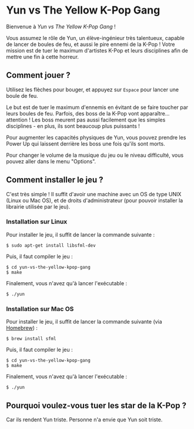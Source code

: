 # Yun vs The Yellow K-Pop Gang

Bienvenue à _Yun vs The Yellow K-Pop Gang_ !

Vous assumez le rôle de Yun, un élève-ingénieur très talentueux, capable de lancer de boules de feu, et aussi le pire ennemi de la K-Pop ! Votre mission est de tuer le maximum d'artistes K-Pop et leurs disciplines afin de mettre une fin à cette horreur.

## Comment jouer ?

Utilisez les flèches pour bouger, et appuyez sur `Espace` pour lancer une boule de feu.

Le but est de tuer le maximum d'ennemis en évitant de se faire toucher par leurs boules de feu. Parfois, des boss de la K-Pop vont apparaître... attention ! Les boss meurent pas aussi facilement que les simples disciplines - en plus, ils sont beaucoup plus puissants !

Pour augmenter les capacités physiques de Yun, vous pouvez prendre les Power Up qui laissent derrière les boss une fois qu'ils sont morts.

Pour changer le volume de la musique du jeu ou le niveau difficulté, vous pouvez aller dans le menu "Options".

## Comment installer le jeu ?

C'est très simple ! Il suffit d'avoir une machine avec un OS de type UNIX (Linux ou Mac OS), et de droits d'administrateur (pour pouvoir installer la librairie utilisée par le jeu).

### Installation sur Linux

Pour installer le jeu, il suffit de lancer la commande suivante :

```
$ sudo apt-get install libsfml-dev
```

Puis, il faut compiler le jeu :

```
$ cd yun-vs-the-yellow-kpop-gang
$ make
```

Finalement, vous n'avez qu'à lancer l'exécutable :

```
$ ./yun
```


### Installation sur Mac OS

Pour installer le jeu, il suffit de lancer la commande suivante (via [Homebrew](https://brew.sh/)) :

```
$ brew install sfml
```

Puis, il faut compiler le jeu :

```
$ cd yun-vs-the-yellow-kpop-gang
$ make
```

Finalement, vous n'avez qu'à lancer l'exécutable :

```
$ ./yun
```

## Pourquoi voulez-vous tuer les star de la K-Pop ?

Car ils rendent Yun triste. Personne n'a envie que Yun soit triste. 
